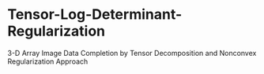 # Tensor-Log-Determinant-Regularization
3-D Array Image Data Completion by Tensor Decomposition and Nonconvex Regularization Approach
